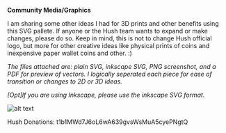 **Community Media/Graphics** 

  I am sharing some other ideas I had for 3D prints and other benefits using this SVG pallete. If anyone or the Hush team wants to expand or make changes, please do so. 
Keep in mind, this is not to change Hush official logo, but more for other creative ideas like physical prints of coins and inexpensive paper wallet coins and other. :)

*The files attached are: plain SVG, inkscape SVG, PNG screenshot, and a PDF for preview of vectors. I logically seperated each piece for ease of transition or changes to 2D or 3D ideas.* 

*[Opt]If you are using Inkscape, please use the inkscape SVG format.*

![alt text](https://github.com/csharpee/MediaPack/blob/master/MediaPack/Community/csharpee/2D_CoinHushV2_preview.png)




Hush Donations: t1b1MWd7J6oL6wA639gvsWsMuA5cyePNgtQ
